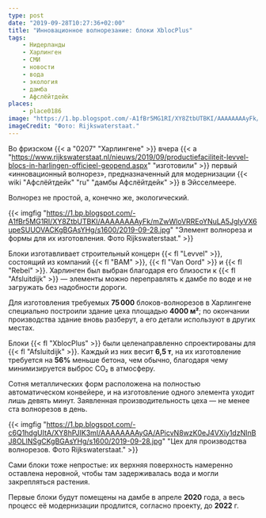 ```yaml
---
type: post
date: "2019-09-28T10:27:36+02:00"
title: "Инновационное волнорезание: блоки XblocPlus"
tags:
    - Нидерланды
    - Харлинген
    - СМИ
    - новости
    - вода
    - экология
    - дамба
    - Афслёйтдейк
places:
    - place0186
image: "https://1.bp.blogspot.com/-A1fBr5MG1RI/XY8ZtbUTBKI/AAAAAAAAyFk/mZwWloVRREoYNuLA5JglyVX6upeSUUOVACKgBGAsYHg/s1600/2019-09-28.jpg"
imageCredit: "Фото: Rijkswaterstaat."
---
```


Во фризском {{< a "0207" "Харлингене" >}} вчера {{< a "https://www.rijkswaterstaat.nl/nieuws/2019/09/productiefaciliteit-levvel-blocs-in-harlingen-officieel-geopend.aspx" "изготовили" >}} первый «инновационный волнорез», предназначенный для модернизации {{< wiki "Афслёйтдейк" "ru" "дамбы Афслёйтдейк" >}} в Эйсселмеере.

Волнорез не простой, а, конечно же, экологический.

<!--more-->

{{< imgfig "https://1.bp.blogspot.com/-A1fBr5MG1RI/XY8ZtbUTBKI/AAAAAAAAyFk/mZwWloVRREoYNuLA5JglyVX6upeSUUOVACKgBGAsYHg/s1600/2019-09-28.jpg" "Элемент волнореза и формы для их изготовления. Фото Rijkswaterstaat." >}}

Блоки изготавливает строительный концерн {{< fl "Levvel" >}}, состоящий из компаний {{< fl "BAM" >}}, {{< fl "Van Oord" >}} и {{< fl "Rebel" >}}. Харлинген был выбран благодаря его близости к {{< fl "Afsluitdijk" >}} — элементы можно переправлять к дамбе по воде и не загружать без надобности дороги.

Для изготовления требуемых **75 000** блоков-волнорезов в Харлингене специально построили здание цеха площадью **4000 м²**; по окончании производства здание вновь разберут, а его детали используют в других местах.

Блоки {{< fl "XblocPlus" >}} были целенаправленно спроектированы для {{< fl "Afsluitdijk" >}}. Каждый из них весит **6,5 т**, на их изготовление требуется на **56%** меньше бетона, чем обычно, благодаря чему минимизируется выброс CO₂ в атмосферу.

Сотня металлических форм расположена на полностью автоматическом конвейере, и на изготовление одного элемента уходит лишь девять минут. Заявленная производительность цеха — не менее ста волнорезов в день.

{{< imgfig "https://1.bp.blogspot.com/-c6Q1hdgUItA/XY8hPJIK3mI/AAAAAAAAyGA/APicvN8wzK0eJ4VXiy1dzNInBJ8OLlNSgCKgBGAsYHg/s1600/2019-09-28.jpg" "Цех для производства волнорезов. Фото Rijkswaterstaat." >}}

Сами блоки тоже непростые: их верхняя поверхность намеренно оставлена неровной, чтобы там задерживалась вода и могли закрепляться растения.

Первые блоки будут помещены на дамбе в апреле **2020** года, а весь процесс её модернизации продлится, согласно проекту, до **2022** г.